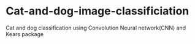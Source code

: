 # Cat-and-dog-image-classificiation
Cat and dog classification using Convolution Neural network(CNN) and Kears package 

